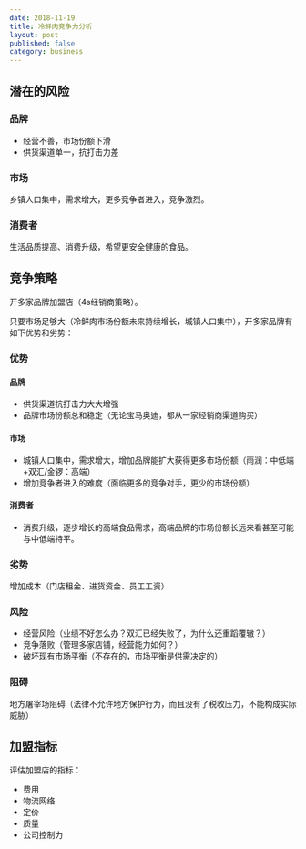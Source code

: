 ```yaml
---
date: 2018-11-19
title: 冷鲜肉竞争力分析
layout: post
published: false
category: business
---
```


## 潜在的风险

### 品牌

- 经营不善，市场份额下滑
- 供货渠道单一，抗打击力差

### 市场
乡镇人口集中，需求增大，更多竞争者进入，竞争激烈。

### 消费者
生活品质提高、消费升级，希望更安全健康的食品。

## 竞争策略

开多家品牌加盟店（4s经销商策略）。

只要市场足够大（冷鲜肉市场份额未来持续增长，城镇人口集中），开多家品牌有如下优势和劣势：

### 优势
#### 品牌

- 供货渠道抗打击力大大增强
- 品牌市场份额总和稳定（无论宝马奥迪，都从一家经销商渠道购买）

#### 市场

- 城镇人口集中，需求增大，增加品牌能扩大获得更多市场份额（雨润：中低端+双汇/金锣：高端）
- 增加竞争者进入的难度（面临更多的竞争对手，更少的市场份额）

#### 消费者

- 消费升级，逐步增长的高端食品需求，高端品牌的市场份额长远来看甚至可能与中低端持平。


### 劣势

增加成本（门店租金、进货资金、员工工资）

### 风险

- 经营风险（业绩不好怎么办？双汇已经失败了，为什么还重蹈覆辙？）
- 竞争落败（管理多家店铺，经营能力如何？）
- 破坏现有市场平衡（不存在的，市场平衡是供需决定的）

### 阻碍

地方屠宰场阻碍（法律不允许地方保护行为，而且没有了税收压力，不能构成实际威胁）


## 加盟指标

评估加盟店的指标：

- 费用
- 物流网络
- 定价
- 质量
- 公司控制力

